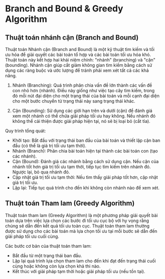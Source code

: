 # Branch and Bound & Greedy Algorithm

## Thuật toán nhánh cận (Branch and Bound)

Thuật toán Nhánh cận (Branch and Bound) là một kỹ thuật tìm kiếm và tối ưu hóa để giải quyết các bài toán tổ hợp và các bài toán tối ưu hóa khó. Thuật toán này kết hợp hai khái niệm chính: "nhánh" (branching) và "cận" (bounding). Nhánh cận giúp cắt giảm không gian tìm kiếm bằng cách sử dụng các ràng buộc và ước lượng để tránh phải xem xét tất cả các khả năng.

1. Nhánh (Branching):
Quá trình phân chia vấn đề lớn thành các vấn đề con nhỏ hơn (nhánh). Điều này giống như việc tạo cây tìm kiếm, trong đó mỗi nút đại diện cho một trạng thái của bài toán và mỗi cạnh đại diện cho một bước chuyển từ trạng thái này sang trạng thái khác.

2. Cận (Bounding):
Sử dụng các giới hạn trên và dưới (cận) để đánh giá xem một nhánh có thể chứa giải pháp tối ưu hay không. Nếu nhánh đó không thể cải thiện được giải pháp hiện tại, nó sẽ bị loại bỏ (cắt tỉa).

Quy trình tổng quát:

- Khởi tạo: Bắt đầu với trạng thái ban đầu của bài toán và thiết lập cận ban đầu (có thể là giá trị tối ưu tạm thời).
- Nhánh (Branch): Phân chia bài toán hiện tại thành các bài toán con (tạo các nhánh).
- Cận (Bound): Đánh giá các nhánh bằng cách sử dụng cận. Nếu cận của nhánh tốt hơn giá trị tối ưu tạm thời, tiếp tục tìm kiếm trên nhánh đó. Ngược lại, bỏ qua nhánh đó.
- Cập nhật giá trị tối ưu tạm thời: Nếu tìm thấy giải pháp tốt hơn, cập nhật giá trị tối ưu.
- Lặp lại: Tiếp tục quá trình cho đến khi không còn nhánh nào để xem xét.

## Thuật toán Tham lam (Greedy Algorithm)

Thuật toán tham lam (Greedy Algorithm) là một phương pháp giải quyết bài toán dựa trên việc lựa chọn các bước đi tối ưu cục bộ với hy vọng rằng chúng sẽ dẫn đến kết quả tối ưu toàn cục. Thuật toán tham lam thường được sử dụng cho các bài toán mà lựa chọn tối ưu tại mỗi bước sẽ dẫn đến giải pháp tối ưu cuối cùng.

Các bước cơ bản của thuật toán tham lam:

- Bắt đầu từ một trạng thái ban đầu.
- Lặp lại quá trình lựa chọn tham lam cho đến khi đạt đến trạng thái cuối cùng hoặc không còn lựa chọn khả thi nào.
- Kết thúc với giải pháp tạm thời hoặc giải pháp tối ưu (nếu tồn tại).
